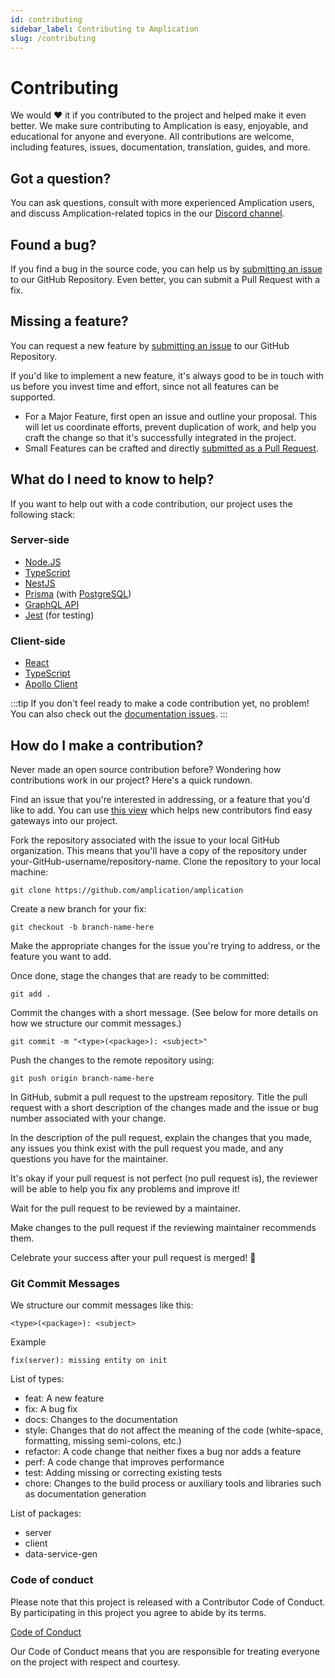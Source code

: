 ```yaml
---
id: contributing
sidebar_label: Contributing to Amplication
slug: /contributing
---
```


# Contributing

We would ❤️ it if you contributed to the project and helped make it even better.
We make sure contributing to Amplication is easy, enjoyable, and educational for anyone and everyone. All contributions are welcome, including features, issues, documentation, translation, guides, and more.

## Got a question?

You can ask questions, consult with more experienced Amplication users, and discuss Amplication-related topics in the our [Discord channel](https://discord.gg/b8MrjU6).

## Found a bug?

If you find a bug in the source code, you can help us by [submitting an issue](https://github.com/amplication/amplication/issues/new?assignees=&labels=type%3A%20bug&template=bug_report.md&title=) to our GitHub Repository. Even better, you can submit a Pull Request with a fix.

## Missing a feature?

You can request a new feature by [submitting an issue](https://github.com/amplication/amplication/issues/new?assignees=&labels=type%3A%20feature%20request&template=feature_request.md&title=) to our GitHub Repository.

If you'd like to implement a new feature, it's always good to be in touch with us before you invest time and effort, since not all features can be supported. 

- For a Major Feature, first open an issue and outline your proposal. This will let us coordinate efforts, prevent duplication of work, and help you craft the change so that it's successfully integrated in the project. 
- Small Features can be crafted and directly [submitted as a Pull Request](#submit-pr).

## What do I need to know to help?

If you want to help out with a code contribution, our project uses the following stack:

### Server-side

- [Node.JS](https://nodejs.org/)
- [TypeScript](https://www.typescriptlang.org/docs)
- [NestJS](https://docs.nestjs.com/)
- [Prisma](https://www.prisma.io/docs/) (with [PostgreSQL](https://www.postgresql.org/about/))
- [GraphQL API](https://docs.nestjs.com/graphql/quick-start)
- [Jest](https://docs.nestjs.com/fundamentals/testing) (for testing)

### Client-side

- [React](https://reactjs.org/docs/getting-started.html)
- [TypeScript](https://www.typescriptlang.org/docs)
- [Apollo Client](https://www.apollographql.com/docs/react/)


:::tip If you don't feel ready to make a code contribution yet, no problem! You can also check out the [documentation issues](https://github.com/amplication/amplication/labels/type%3A%20docs).
:::

## <a name="submit-pr"></a> How do I make a contribution?

Never made an open source contribution before? Wondering how contributions work in our project? Here's a quick rundown.

Find an issue that you're interested in addressing, or a feature that you'd like to add.
You can use [this view](https://github.com/amplication/amplication/issues?q=is%3Aopen+is%3Aissue+label%3A%22good+first+issue%22) which helps new contributors find easy gateways into our project.

Fork the repository associated with the issue to your local GitHub organization. This means that you'll have a copy of the repository under your-GitHub-username/repository-name.
Clone the repository to your local machine:

```
git clone https://github.com/amplication/amplication

```

Create a new branch for your fix:

```
git checkout -b branch-name-here
```

Make the appropriate changes for the issue you're trying to address, or the feature you want to add.

Once done, stage the changes that are ready to be committed:

```
git add .
```

Commit the changes with a short message. (See below for more details on how we structure our commit messages.)

```
git commit -m "<type>(<package>): <subject>"
```

Push the changes to the remote repository using:

```
git push origin branch-name-here
```

In GitHub, submit a pull request to the upstream repository. Title the pull request with a short description of the changes made and the issue or bug number associated with your change.

In the description of the pull request, explain the changes that you made, any issues you think exist with the pull request you made, and any questions you have for the maintainer.

It's okay if your pull request is not perfect (no pull request is), the reviewer will be able to help you fix any problems and improve it!

Wait for the pull request to be reviewed by a maintainer.

Make changes to the pull request if the reviewing maintainer recommends them.

Celebrate your success after your pull request is merged! :champagne:


### Git Commit Messages

We structure our commit messages like this:

```
<type>(<package>): <subject>
```

Example

```
fix(server): missing entity on init
```

List of types:

- feat: A new feature
- fix: A bug fix
- docs: Changes to the documentation
- style: Changes that do not affect the meaning of the code (white-space, formatting, missing semi-colons, etc.)
- refactor: A code change that neither fixes a bug nor adds a feature
- perf: A code change that improves performance
- test: Adding missing or correcting existing tests
- chore: Changes to the build process or auxiliary tools and libraries such as documentation generation

List of packages:

- server
- client
- data-service-gen

### Code of conduct

Please note that this project is released with a Contributor Code of Conduct. By participating in this project you agree to abide by its terms.

[Code of Conduct](https://github.com/amplication/amplication/blob/master/code_of_conduct.md)

Our Code of Conduct means that you are responsible for treating everyone on the project with respect and courtesy.
